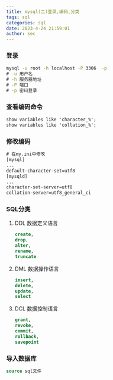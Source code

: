 ```yaml
---
title: mysql(二)登录,编码,分类
tags: sql
categories: sql
date: 2023-4-24 21:59:01
author: sec
---
```

### 登录

```cmd
mysql -u root -h localhost -P 3306  -p
# -u 用户名
# -h 服务器地址
# -P 端口
# -p 密码登录
```

### 查看编码命令

```cmd
show variables like 'character_%';
show variables like 'collation_%';
```

### 修改编码

```cmd
# 在my.ini中修改
[mysql] 
...
default-character-set=utf8
[mysqld]
...
character-set-server=utf8
collation-server=utf8_general_ci
```

### SQL分类

1. DDL 数据定义语言

   ```sql
   create,
   drop,
   alter,
   rename,
   truncate
   ```

2. DML 数据操作语言

   ```sql
   insert,
   delete,
   update,
   select
   ```

3. DCL 数据控制语言

   ```sql
   grant,
   revoke,
   commit,
   rollback,
   savepoint
   ```
   
### 导入数据库

```sql
source sql文件
```